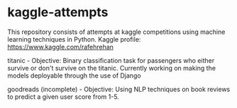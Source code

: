 # kaggle-attempts
This repository consists of attempts at kaggle competitions using machine learning techniques in Python. Kaggle profile: https://www.kaggle.com/rafehrehan


titanic - Objective: Binary classification task for passengers who either survive or don't survive on the titanic. Currently working on making the models deployable through the use of Django 

goodreads (incomplete) - Objective: Using NLP techniques on book reviews to predict a given user score from 1-5.


